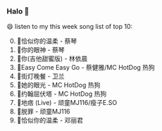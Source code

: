 

### Halo 👋

😄 listen to my this week song list of top 10:

0. 🌈恰似你的温柔 - 蔡琴
1. 🌈你的眼神 - 蔡琴
2. 🌈你(吉他甜蜜版) - 林依晨
3. 🌈Easy Come Easy Go - 蔡健雅/MC HotDog 热狗
4. 🌈街灯晚餐 - 卫兰
5. 🌈她的眼光 - MC HotDog 热狗
6. 🌈约翰屈伏塔 - MC HotDog 热狗
7. 🌈地痞 (Live) - 顽童MJ116/瘦子E.SO
8. 🌈脱罪 - 顽童MJ116
9. 🌈恰似你的温柔 - 邓丽君

